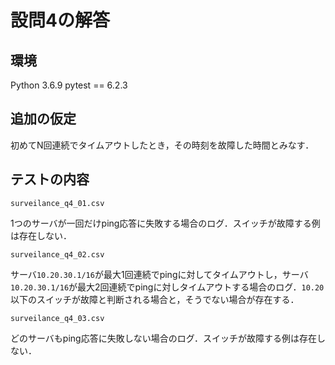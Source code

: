 # 設問4の解答

## 環境

Python 3.6.9
pytest == 6.2.3

## 追加の仮定

初めてN回連続でタイムアウトしたとき，その時刻を故障した時間とみなす．

## テストの内容

`surveilance_q4_01.csv`

1つのサーバが一回だけping応答に失敗する場合のログ．スイッチが故障する例は存在しない．

`surveilance_q4_02.csv`

サーバ`10.20.30.1/16`が最大1回連続でpingに対してタイムアウトし，サーバ`10.20.30.1/16`が最大2回連続でpingに対しタイムアウトする場合のログ．`10.20`以下のスイッチが故障と判断される場合と，そうでない場合が存在する．

`surveilance_q4_03.csv`

どのサーバもping応答に失敗しない場合のログ．スイッチが故障する例は存在しない．
